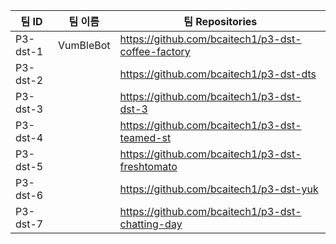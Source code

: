 | 팀 ID     | 팀 이름      | 팀 Repositories                                     |
|----------|-----------|----------------------------------------------------|
| P3-dst-1 | VumBleBot | https://github.com/bcaitech1/p3-dst-coffee-factory |
| P3-dst-2 |           | https://github.com/bcaitech1/p3-dst-dts            |
| P3-dst-3 |           | https://github.com/bcaitech1/p3-dst-dst-3          |
| P3-dst-4 |           | https://github.com/bcaitech1/p3-dst-teamed-st      |
| P3-dst-5 |           | https://github.com/bcaitech1/p3-dst-freshtomato    |
| P3-dst-6 |           | https://github.com/bcaitech1/p3-dst-yuk            |
| P3-dst-7 |           | https://github.com/bcaitech1/p3-dst-chatting-day   |
